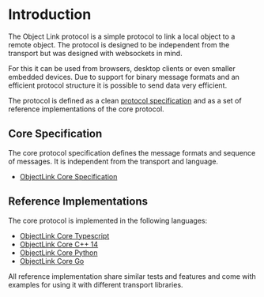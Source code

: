 # Introduction

The Object Link protocol is a simple protocol to link a local object to a remote object. The protocol is designed to be independent from the transport but was designed with websockets in mind.

For this it can be used from browsers, desktop clients or even smaller embedded devices. Due to support for binary message formats and an efficient protocol structure it is possible to send data very efficient.

The protocol is defined as a clean [protocol specification](../protocol) and as a set of reference implementations of the core protocol.

## Core Specification

The core protocol specification defines the message formats and sequence of messages. It is independent from the transport and language.

- [ObjectLink Core Specification](../protocol)

## Reference Implementations

The core protocol is implemented in the following languages:

- [ObjectLink Core Typescript](https://github.com/apigear-io/objectlink-core-typescript)
- [ObjectLink Core C++ 14](https://github.com/apigear-io/objectlink-core-cpp)
- [ObjectLink Core Python](https://github.com/apigear-io/objectlink-core-python)
- [ObjectLink Core Go](https://github.com/apigear-io/objectlink-core-go)

All reference implementation share similar tests and features and come with examples for using it with different transport libraries.
